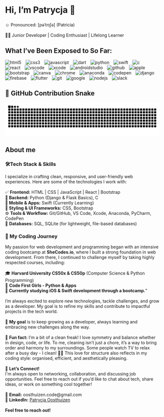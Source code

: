 <h1 align="left">Hi, I’m Patrycja 👋</h1>

###

<p align="left">☺️ Pronounced: [pəˈtrɪʃə] (Patricia)<br><br>👩‍💻 Junior Developer | Coding Enthusiast | Lifelong Learner</p>

<h2 align="left">What I’ve Been Exposed to So Far:</h2>

<div align="left">
  <img src="https://cdn.jsdelivr.net/gh/devicons/devicon/icons/html5/html5-original.svg" height="30" alt="html5" style="margin-right:10px;" />
  <img src="https://cdn.jsdelivr.net/gh/devicons/devicon/icons/css3/css3-original.svg" height="30" alt="css3" style="margin-right:10px;" />
  <img src="https://cdn.jsdelivr.net/gh/devicons/devicon/icons/javascript/javascript-original.svg" height="30" alt="javascript" style="margin-right:10px;" />
  <img src="https://cdn.jsdelivr.net/gh/devicons/devicon/icons/dart/dart-original.svg" height="30" alt="dart" style="margin-right:10px;" />
  <img src="https://cdn.jsdelivr.net/gh/devicons/devicon/icons/python/python-original.svg" height="30" alt="python" style="margin-right:10px;" />
  <img src="https://cdn.jsdelivr.net/gh/devicons/devicon/icons/swift/swift-original.svg" height="30" alt="swift" style="margin-right:10px;" />
  <img src="https://cdn.jsdelivr.net/gh/devicons/devicon/icons/c/c-original.svg" height="30" alt="c" style="margin-right:10px;" />
  <img src="https://cdn.jsdelivr.net/gh/devicons/devicon/icons/react/react-original.svg" height="30" alt="react" style="margin-right:10px;" />
  <img src="https://cdn.jsdelivr.net/gh/devicons/devicon/icons/vscode/vscode-original.svg" height="30" alt="vscode" style="margin-right:10px;" />
  <img src="https://cdn.jsdelivr.net/gh/devicons/devicon/icons/xcode/xcode-original.svg" height="30" alt="xcode" style="margin-right:10px;" />
  <img src="https://cdn.jsdelivr.net/gh/devicons/devicon/icons/androidstudio/androidstudio-original.svg" height="30" alt="androidstudio" style="margin-right:10px;" />
  <img src="https://cdn.jsdelivr.net/gh/devicons/devicon/icons/github/github-original.svg" height="30" alt="github" style="margin-right:10px;" />
  <img src="https://cdn.jsdelivr.net/gh/devicons/devicon/icons/apple/apple-original.svg" height="30" alt="apple" style="margin-right:10px;" />
  <img src="https://cdn.jsdelivr.net/gh/devicons/devicon/icons/bootstrap/bootstrap-original.svg" height="30" alt="bootstrap" style="margin-right:10px;" />
  <img src="https://cdn.jsdelivr.net/gh/devicons/devicon/icons/canva/canva-original.svg" height="30" alt="canva" style="margin-right:10px;" />
  <img src="https://cdn.jsdelivr.net/gh/devicons/devicon/icons/chrome/chrome-original.svg" height="30" alt="chrome" style="margin-right:10px;" />
  <img src="https://cdn.jsdelivr.net/gh/devicons/devicon/icons/anaconda/anaconda-original.svg" height="30" alt="anaconda" style="margin-right:10px;" />
  <img src="https://cdn.jsdelivr.net/gh/devicons/devicon/icons/codepen/codepen-original.svg" height="30" alt="codepen" style="margin-right:10px;" />
  <img src="https://cdn.jsdelivr.net/gh/devicons/devicon/icons/django/django-plain.svg" height="30" alt="django" style="margin-right:10px;" />
  <img src="https://cdn.jsdelivr.net/gh/devicons/devicon/icons/firebase/firebase-plain.svg" height="30" alt="firebase" style="margin-right:10px;" />
  <img src="https://cdn.jsdelivr.net/gh/devicons/devicon/icons/flutter/flutter-original.svg" height="30" alt="flutter" style="margin-right:10px;" />
  <img src="https://cdn.jsdelivr.net/gh/devicons/devicon/icons/git/git-original.svg" height="30" alt="git" style="margin-right:10px;" />
  <img src="https://cdn.jsdelivr.net/gh/devicons/devicon/icons/google/google-original.svg" height="30" alt="google" style="margin-right:10px;" />
  <img src="https://cdn.jsdelivr.net/gh/devicons/devicon/icons/nodejs/nodejs-original.svg" height="30" alt="nodejs" style="margin-right:10px;" />
  <img src="https://cdn.jsdelivr.net/gh/devicons/devicon/icons/slack/slack-original.svg" height="30" alt="slack" style="margin-right:10px;" />
</div>


### 
<h2 align="left">🐍 GitHub Contribution Snake</h2>

![Snake animation](https://github.com/PatrycjaOosthuizen/PatrycjaOosthuizen/blob/main/dist/snake.svg)

###

###

<h2 align="left">About me</h2>

###

<p align="left"><h3>🛠️Tech Stack & Skills</h3>I specialize in crafting clean, responsive, and user-friendly web experiences. Here are some of the technologies I work with:<br><br>✅ <strong>Frontend:</strong> HTML | CSS | JavaScript | React | Bootstrap<br>🐍<strong> Backend:</strong> Python (Django & Flask Basics), C <br>📱<strong> Mobile & Apps:</strong> Swift (Currently Learning)<br>🎨<strong> Styling & UI Frameworks:</strong> CSS, Bootstrap<br>⚙️ <strong>Tools & Workflow:</strong> Git/GitHub, VS Code, Xcode, Anaconda, PyCharm, CodePen <br>💾 <strong>Databases:</strong> SQL, SQLite (for lightweight, file-based databases)<br><h3>🚀 My Coding Journey</h3> My passion for web development and programming began with an intensive coding bootcamp at <strong>SheCodes.io</strong>, where I built a strong foundation in web development. From there, I continued to challenge myself by taking highly respected courses, including:<br><br>🎓 <strong>Harvard University CS50x & CS50p</strong> (Computer Science & Python Programming)<br>🐍 <strong>Code First Girls - Python & Apps</strong><br>🍏<strong> Currently studying iOS & Swift development through a bootcamp.</strong>"<br><br>I’m always excited to explore new technologies, tackle challenges, and grow as a developer. My goal is to refine my skills and contribute to impactful projects in the tech world.<br><br>🎯 <strong>My goal</strong> is to keep growing as a developer, always learning and embracing new challenges along the way.<br><br>🎲 <strong>Fun fact:</strong> I’m a bit of a clean freak! I love symmetry and balance whether in design, code, or life. To me, cleaning isn’t just a chore, it’s a way to bring order and harmony to my surroundings. Some people watch TV to relax after a busy day - I clean! 🧼✨ This love for structure also reflects in my coding style: organised, efficient, and aesthetically pleasing.<br><br>🌟 <strong>Let’s Connect!</strong><br>I'm always open to networking, collaboration, and discussing job opportunities. Feel free to reach out if you’d like to chat about tech, share ideas, or work on something cool together!<br><br>📧 <strong>Email:</strong> oosthuizen.code@gmail.com<br>💼 <strong>LinkedIn:</strong> <a href="https://www.linkedin.com/in/patrycja-oosthuizen/">Patrycja Oosthuizen</a>
 <br><br><strong>Feel free to reach out!</strong></p>


<!---
PatrycjaOosthuizen/PatrycjaOosthuizen is a ✨ special ✨ repository because its `README.md` (this file) appears on your GitHub profile.
You can click the Preview link to take a look at your changes.
--->
